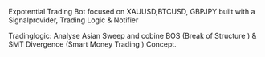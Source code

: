 Expotential Trading Bot 
focused on XAUUSD,BTCUSD, GBPJPY
built with a Signalprovider, Trading Logic & Notifier 


Tradinglogic: 
Analyse Asian Sweep and cobine 
BOS (Break of Structure ) & SMT Divergence (Smart Money Trading ) Concept.
